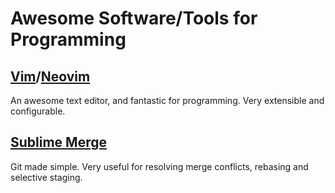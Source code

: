 Awesome Software/Tools for Programming
======================================

[Vim](https://www.vim.org/)/[Neovim](https://neovim.io/)
--------

An awesome text editor, and fantastic for programming. Very extensible and configurable.

[Sublime Merge](https://www.sublimemerge.com/)
-------------------------------------------------

Git made simple. Very useful for resolving merge conflicts, rebasing and selective staging.
